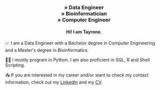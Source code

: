 <h3 align = "center">
  » Data Engineer   <br/> 
  » Bioinformatician  <br/> 
  » Computer Engineer </h3>
  
  
<h4 align = "center"> Hi! I am Tayrone. </h4> 

📈 I am a Data Engineer with a Bachelor degree in Computer Engineering and a Master's degree in Bioinformatics.

👨‍💻 I mostly program in Python. I am also proficient in SQL, R and Shell Scripting. <br/> 

📥 If you are interested in my career and/or want to check my contact information, check out my [LinkedIn](https://www.linkedin.com/in/tayronem/) and my [CV](https://github.com/tayrone/cv_sketch).

